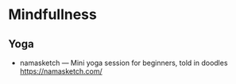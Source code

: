 # Mindfullness

## Yoga

* namasketch — Mini yoga session for beginners, told in doodles
  https://namasketch.com/
  

